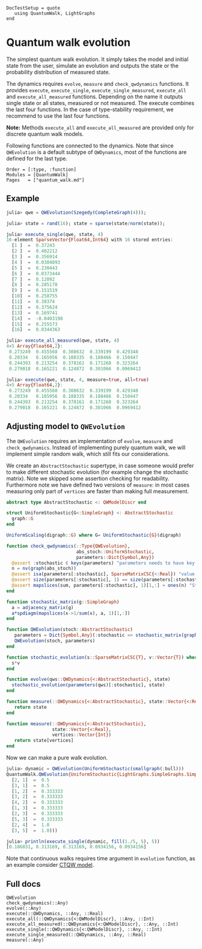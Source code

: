```@meta
DocTestSetup = quote
   using QuantumWalk, LightGraphs
end
```

# Quantum walk evolution

The simplest quantum walk evolution. It simply takes the model and initial state from
the user, simulate an evolution and outputs the state or the probability distribution
of measured state.

The dynamics requires `evolve`, `measure` and `check_qwdynamics` functions.
It provides `execute`, `execute_single`, `execute_single_measured`, `execute_all` and
`execute_all_measured` functions. Depending on the name it outputs single state
or all states, measured or not measured. The execute combines the last four functions.
In the case of type-stability requirement, we recommend to use the last four
functions.

**Note:** Methods `execute_all` and `execute_all_measured` are provided only for discrete
quantum walk models.

Following functions are connected to the dynamics. Note that since `QWEvolution`
is a default subtype of `QWDynamics`, most of the functions are defined for
the last type.
```@index
Order = [:type, :function]
Modules = [QuantumWalk]
Pages   = ["quantum_walk.md"]
```

## Example
```julia
julia> qwe = QWEvolution(Szegedy(CompleteGraph(4)));

julia> state = rand(16); state = sparse(state/norm(state));

julia> execute_single(qwe, state, 4)
16-element SparseVector{Float64,Int64} with 16 stored entries:
  [1 ]  =  0.37243
  [2 ]  =  0.402212
  [3 ]  =  0.356914
  [4 ]  =  0.0384893
  [5 ]  =  0.230443
  [6 ]  =  0.0373444
  [7 ]  =  0.12092
  [8 ]  =  0.285178
  [9 ]  =  0.151519
  [10]  =  0.258755
  [11]  =  0.30374
  [12]  =  0.375624
  [13]  =  0.169741
  [14]  =  -0.0403198
  [15]  =  0.255573
  [16]  =  0.0344363

julia> execute_all_measured(qwe, state, 4)
4×5 Array{Float64,2}:
 0.273249  0.455568  0.308632  0.339199  0.429348
 0.20334   0.165956  0.188335  0.188466  0.150447
 0.244393  0.213254  0.378161  0.171268  0.323264
 0.279018  0.165221  0.124872  0.301066  0.0969412

julia> execute(qwe, state, 4, measure=true, all=true)
4×5 Array{Float64,2}:
 0.273249  0.455568  0.308632  0.339199  0.429348
 0.20334   0.165956  0.188335  0.188466  0.150447
 0.244393  0.213254  0.378161  0.171268  0.323264
 0.279018  0.165221  0.124872  0.301066  0.0969412
```

## Adjusting model to `QWEvolution`

The `QWEvolution` requires an implementation of `evolve`, `measure` and `check_qwdynamics`.
Instead of implementing purely quantum walk, we will implement simple random walk,
which still fits our considerations.

We create an  `AbstractStochastic` supertype, in case someone would prefer to make different
stochastic evolution (for example change the stochastic matrix). Note we skipped
some assertion checking for readability. Furthermore note we have defined two
versions of `measure`: in most cases measuring only part of `vertices` are faster
than making full measurement.

```julia
abstract type AbstractStochastic <: QWModelDiscr end

struct UniformStochastic{G<:SimpleGraph} <: AbstractStochastic
  graph::G
end

UniformScaling(digraph::G) where G= UniformStochastic{G}(digraph)

function check_qwdynamics(::Type{QWEvolution},
                          abs_stoch::UniformStochastic,
                          parameters::Dict{Symbol,Any})
  @assert :stochastic ∈ keys(parameters) "parameters needs to have key stochastic"
  n = nv(graph(abs_stoch))
  @assert isa(parameters[:stochastic], SparseMatrixCSC{<:Real}) "value for :stochastic needs to be sparse matrix with real numbers"
  @assert size(parameters[:stochastic], 1) == size(parameters[:stochastic], 2) "Stochastic matrix needs to be square stochastic matrix"
  @assert mapslices(sum, parameters[:stochastic], 1)[1,:] ≈ ones(n) "Stochastic matrix needs to be square stochastic matrix of order graph"
end

function stochastic_matrix(g::SimpleGraph)
  a = adjacency_matrix(g)
  a*spdiagm(mapslices(x->1/sum(x), a, 1)[1,:])
end

function QWEvolution(stoch::AbstractStochastic)
   parameters = Dict{Symbol,Any}(:stochastic => stochastic_matrix(graph(stoch)))
   QWEvolution(stoch, parameters)
end

function stochastic_evolution(s::SparseMatrixCSC{T}, v::Vector{T}) where T<:Real
  s*v
end

function evolve(qws::QWDynamics{<:AbstractStochastic}, state)
  stochastic_evolution(parameters(qws)[:stochastic], state)
end

function measure(::QWDynamics{<:AbstractStochastic}, state::Vector{<:Real})
   return state
end

function measure(::QWDynamics{<:AbstractStochastic},
                 state::Vector{<:Real},
                 vertices::Vector{Int})
   return state[vertices]
end
```

Now we can make a pure walk evolution.

```julia
julia> dynamic = QWEvolution(UniformStochastic(smallgraph(:bull)))
QuantumWalk.QWEvolution{UniformStochastic{LightGraphs.SimpleGraphs.SimpleGraph{Int64}}}(UniformStochastic{LightGraphs.SimpleGraphs.SimpleGraph{Int64}}({5, 5} undirected simple Int64 graph), Dict{Symbol,Any}(Pair{Symbol,Any}(:stochastic,
  [2, 1]  =  0.5
  [3, 1]  =  0.5
  [1, 2]  =  0.333333
  [3, 2]  =  0.333333
  [4, 2]  =  0.333333
  [1, 3]  =  0.333333
  [2, 3]  =  0.333333
  [5, 3]  =  0.333333
  [2, 4]  =  1.0
  [3, 5]  =  1.0)))

julia> println(execute_single(dynamic, fill(1./5, 5), 5))
[0.186831, 0.313169, 0.313169, 0.0934156, 0.0934156]
```

Note that continuous walks requires time argument in `evolution` function, as an example consider  [CTQW model](ctqw.md).

## Full docs

```@docs
QWEvolution
check_qwdynamics(::Any)
evolve(::Any)
execute(::QWDynamics, ::Any, ::Real)
execute_all(::QWDynamics{<:QWModelDiscr}, ::Any, ::Int)
execute_all_measured(::QWDynamics{<:QWModelDiscr}, ::Any, ::Int)
execute_single(::QWDynamics{<:QWModelDiscr}, ::Any, ::Int)
execute_single_measured(::QWDynamics, ::Any, ::Real)
measure(::Any)
```
